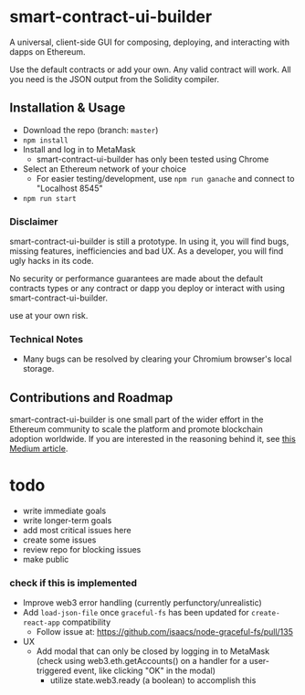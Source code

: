 # smart-contract-ui-builder
A universal, client-side GUI for composing, deploying, and interacting with dapps on Ethereum.

Use the default contracts or add your own. Any valid contract will work. All you need is the JSON output from the Solidity compiler.

## Installation & Usage
- Download the repo (branch: `master`)
- `npm install`
- Install and log in to MetaMask
  - smart-contract-ui-builder has only been tested using Chrome
- Select an Ethereum network of your choice
  - For easier testing/development, use `npm run ganache` and connect to
  "Localhost 8545"
- `npm run start`

### Disclaimer
smart-contract-ui-builder is still a prototype. In using it, you will find bugs, missing features, inefficiencies and bad UX. As a developer, you will find ugly hacks in its code.

No security or performance guarantees are made about the default contracts types or any contract or dapp you deploy
or interact with using smart-contract-ui-builder.

use at your own risk.

### Technical Notes
- Many bugs can be resolved by clearing your Chromium browser's local storage.


## Contributions and Roadmap

smart-contract-ui-builder is one small part of the wider effort in the Ethereum community to scale the platform and promote blockchain adoption worldwide. If you are interested in the reasoning behind it, see [this Medium article](https://medium.com/pennblockchain/the-case-for-graphical-smart-contract-editors-8e721cdcde93).

# todo
- write immediate goals
- write longer-term goals
- add most critical issues here
- create some issues
- review repo for blocking issues
- make public

### check if this is implemented
- Improve web3 error handling (currently perfunctory/unrealistic)
- Add `load-json-file` once `graceful-fs` has been updated for `create-react-app` compatibility
    - Follow issue at: https://github.com/isaacs/node-graceful-fs/pull/135
- UX
    - Add modal that can only be closed by logging in to MetaMask (check using web3.eth.getAccounts() on a handler for a user-triggered event, like clicking "OK" in the modal)
        - utilize state.web3.ready (a boolean) to accomplish this
